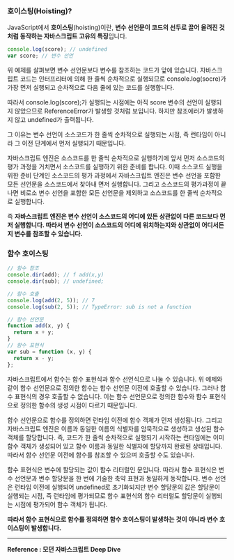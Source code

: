 ### **호이스팅(Hoisting)?**

JavaScript에서 **호이스팅**(hoisting)이란, **변수 선언문이 코드의 선두로 끌어 올려진 것처럼 동작하는 자바스크립트 고유의 특징**입니다.

```jsx
console.log(score); // undefined
var score; // 변수 선언
```

위 예제를 살펴보면 변수 선언문보다 변수를 참조하는 코드가 앞에 있습니다. 자바스크립트 코드는 인터프리터에 의해 한 줄씩 순차적으로 실행되므로 console.log(socre)가 가장 먼저 실행되고 순차적으로 다음 줄에 있는 코드를 실행합니다.

따라서 console.log(score);가 실행되는 시점에는 아직 score 변수의 선언이 실행되지 않았으므로 ReferenceError가 발생할 것처럼 보입니다. 하지만 참조에러가 발생하지 않고 undefined가 출력됩니다.

그 이유는 변수 선언이 소스코드가 한 줄씩 순차적으로 실행되는 시점, 즉 런타임이 아니라 그 이전 단계에서 먼저 실행되기 때문입니다.

자바스크립트 엔진은 소스코드를 한 줄씩 순차적으로 실행하기에 앞서 먼저 소스코드의 평가 과정을 거치면서 소스코드를 실행하기 위한 준비를 합니다. 이때 소스코드 실행을 위한 준비 단계인 소스코드의 평가 과정에서 자바스크립트 엔진은 변수 선언을 포함한 모든 선언문을 소스코드에서 찾아내 면저 실행합니다. 그리고 소스코드의 평가과정이 끝나면 비로소 변수 선언을 포함한 모든 선언문을 제외하고 소스코드를 한 줄씩 순차적으로 실행합니다.

즉 **자바스크립트 엔진은 변수 선언이 소스코드의 어디에 있든 상관없이 다른 코드보다 먼저 실행합니다. 따라서 변수 선언이 소스코드의 어디에 위치하는지와 상관없이 어디서든지 변수를 참조할 수 있습니다.**

### **함수 호이스팅**

```jsx
// 함수 참조
console.dir(add); // f add(x,y)
console.dir(sub); // undefined;

// 함수 호출
console.log(add(2, 5)); // 7
console.log(sub(2, 5)); // TypeError: sub is not a function

// 함수 선언문
function add(x, y) {
  return x + y;
}
// 함수 표현식
var sub = function (x, y) {
  return x - y;
};
```

자바스크립트에서 함수는 함수 표현식과 함수 선언식으로 나눌 수 있습니다. 위 예제와 같이 함수 선언문으로 정의한 함수는 함수 선언문 이전에 호출할 수 있습니다. 그러나 함수 표현식의 경우 호출할 수 없습니다. 이는 함수 선언문으로 정의한 함수와 함수 표현식으로 정의한 함수의 생성 시점이 다르기 때문입니다.

함수 선언문으로 함수를 정의하면 런타임 이전에 함수 객체가 먼저 생성됩니다. 그리고 자바스크립트 엔진은 이름과 동일한 이름의 식별자를 암묵적으로 생성하고 생성된 함수 객체를 할당합니다. 즉, 코드가 한 줄씩 순차적으로 실행되기 시작하는 런타임에는 이미 함수 객체가 생성되어 있고 함수 이름과 동일한 식별자에 할당까지 완료된 상태입니다. 따라서 함수 선언문 이전에 함수를 참조할 수 있으며 호출할 수도 있습니다.

함수 표현식은 변수에 할당되는 값이 함수 리터럴인 문입니다. 따라서 함수 표현식은 변수 선언문과 변수 할당문을 한 번에 기술한 축약 표현과 동일하게 동작합니다. 변수 선언은 런타임 이전에 실행되어 undefined로 초기화되지만 변수 할당문의 값은 할당문이 실행되는 시점, 즉 런타임에 평가되므로 함수 표현식의 함수 리터럴도 할당문이 실행되는 시점에 평가되어 함수 객체가 됩니다.

**따라서 함수 표현식으로 함수를 정의하면 함수 호이스팅이 발생하는 것이 아니라 변수 호이스팅이 발생합니다.**

---

**Reference : 모던 자바스크립트 Deep Dive**
